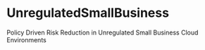 # UnregulatedSmallBusiness
Policy Driven Risk Reduction in Unregulated Small Business Cloud Environments
